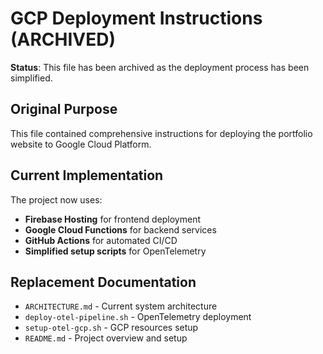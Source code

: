 # GCP Deployment Instructions (ARCHIVED)

**Status**: This file has been archived as the deployment process has been simplified.

## Original Purpose
This file contained comprehensive instructions for deploying the portfolio website to Google Cloud Platform.

## Current Implementation
The project now uses:
- **Firebase Hosting** for frontend deployment
- **Google Cloud Functions** for backend services
- **GitHub Actions** for automated CI/CD
- **Simplified setup scripts** for OpenTelemetry

## Replacement Documentation
- `ARCHITECTURE.md` - Current system architecture
- `deploy-otel-pipeline.sh` - OpenTelemetry deployment
- `setup-otel-gcp.sh` - GCP resources setup
- `README.md` - Project overview and setup